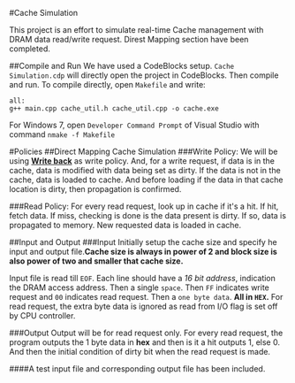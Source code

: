 #Cache Simulation

This project is an effort to simulate real-time Cache management with DRAM data read/write request. Direst Mapping section have been completed.

##Compile and Run
We have used a CodeBlocks setup. `Cache Simulation.cdp` will directly open the project in CodeBlocks. Then compile and run. To compile directly, open `Makefile` and write:

	all:
	g++ main.cpp cache_util.h cache_util.cpp -o cache.exe

For Windows 7, open `Developer Command Prompt` of Visual Studio with command `nmake -f Makefile`

#Policies
##Direct Mapping Cache Simulation
###Write Policy:
We will be using [**Write back**](http://en.wikipedia.org/wiki/Cache_%28computing%29#Writing_policies) as write policy. And, for a write request, if data is in the cache, data is modified with data being set as dirty. If the data is not in the cache, data is loaded to cache. And before loading if the data in that cache location is dirty, then propagation is confirmed.

###Read Policy:
For every read request, look up in cache if it's a hit. If hit, fetch data. If miss, checking is done is the data present is dirty. If so, data is propagated to memory. New requested data is loaded in cache.

##Input and Output
###Input
Initially setup the cache size and specify he input and output file.**Cache size is always in power of 2 and block size is also power of two and smaller that cache size.**
 
Input file is read till `EOF`. Each line should have a _16 bit address_, indication the DRAM access address. Then a single `space`. Then `FF` indicates write request and `00` indicates read request. Then a `one byte data`. **All in `HEX`.** For read request, the extra byte data is ignored as read from I/O flag is set off by CPU controller.

###Output
Output will be for read request only. For every read request, the program outputs the 1 byte data in **hex** and then is it a hit outputs 1, else 0. And then the initial condition of dirty bit when the read request is made.

####A test input file and corresponding output file has been included.